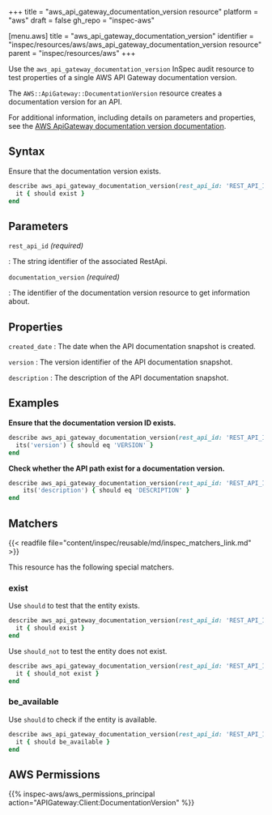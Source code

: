 +++
title = "aws_api_gateway_documentation_version resource"
platform = "aws"
draft = false
gh_repo = "inspec-aws"

[menu.aws]
title = "aws_api_gateway_documentation_version"
identifier = "inspec/resources/aws/aws_api_gateway_documentation_version resource"
parent = "inspec/resources/aws"
+++

Use the `aws_api_gateway_documentation_version` InSpec audit resource to test properties of a single AWS API Gateway documentation version.

The `AWS::ApiGateway::DocumentationVersion` resource creates a documentation version for an API.

For additional information, including details on parameters and properties, see the [AWS ApiGateway documentation version documentation](https://docs.aws.amazon.com/AWSCloudFormation/latest/UserGuide/aws-resource-apigateway-documentationversion.html).

## Syntax

Ensure that the documentation version exists.

```ruby
describe aws_api_gateway_documentation_version(rest_api_id: 'REST_API_ID', documentation_version: 'DOCUMENTATION_VERSION') do
  it { should exist }
end
```

## Parameters

`rest_api_id` _(required)_

: The string identifier of the associated RestApi.

`documentation_version` _(required)_

: The identifier of the documentation version resource to get information about.

## Properties

`created_date`
: The date when the API documentation snapshot is created.

`version`
: The version identifier of the API documentation snapshot.

`description`
: The description of the API documentation snapshot.

## Examples

**Ensure that the documentation version ID exists.**

```ruby
describe aws_api_gateway_documentation_version(rest_api_id: 'REST_API_ID', documentation_version: 'DOCUMENTATION_VERSION') do
  its('version') { should eq 'VERSION' }
end
```

**Check whether the API path exist for a documentation version.**

```ruby
describe aws_api_gateway_documentation_version(rest_api_id: 'REST_API_ID', documentation_version: 'DOCUMENTATION_VERSION') do
    its('description') { should eq 'DESCRIPTION' }
end
```

## Matchers

{{< readfile file="content/inspec/reusable/md/inspec_matchers_link.md" >}}

This resource has the following special matchers.

### exist

Use `should` to test that the entity exists.

```ruby
describe aws_api_gateway_documentation_version(rest_api_id: 'REST_API_ID', documentation_version: 'DOCUMENTATION_VERSION') do
  it { should exist }
end
```

Use `should_not` to test the entity does not exist.

```ruby
describe aws_api_gateway_documentation_version(rest_api_id: 'REST_API_ID', documentation_version: 'DOCUMENTATION_VERSION') do
  it { should_not exist }
end
```

### be_available

Use `should` to check if the entity is available.

```ruby
describe aws_api_gateway_documentation_version(rest_api_id: 'REST_API_ID', documentation_version: 'DOCUMENTATION_VERSION') do
  it { should be_available }
end
```

## AWS Permissions

{{% inspec-aws/aws_permissions_principal action="APIGateway:Client:DocumentationVersion" %}}
